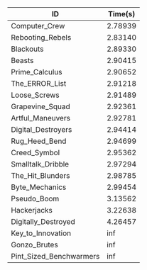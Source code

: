 |ID|Time(s)|
|-|-|
|Computer_Crew|2.78939|
|Rebooting_Rebels|2.83140|
|Blackouts|2.89330|
|Beasts|2.90415|
|Prime_Calculus|2.90652|
|The_ERROR_List|2.91218|
|Loose_Screws|2.91489|
|Grapevine_Squad|2.92361|
|Artful_Maneuvers|2.92781|
|Digital_Destroyers|2.94414|
|Rug_Heed_Bend|2.94699|
|Creed_Symbol|2.95362|
|Smalltalk_Dribble|2.97294|
|The_Hit_Blunders|2.98785|
|Byte_Mechanics|2.99454|
|Pseudo_Boom|3.13562|
|Hackerjacks|3.22638|
|Digitally_Destroyed|4.26457|
|Key_to_Innovation|inf|
|Gonzo_Brutes|inf|
|Pint_Sized_Benchwarmers|inf|
